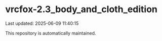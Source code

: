 # vrcfox-2.3_body_and_cloth_edition

Last updated: 2025-06-09 11:40:15

This repository is automatically maintained.
